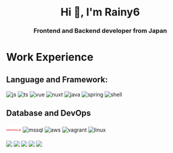 <h1 align="center">Hi 👋, I'm Rainy6</h1>
<h3 align="center">Frontend and Backend developer from Japan</h3>

# Work Experience　

## Language and Framework:

<img align="center" src="https://github.com/rahuldkjain/github-profile-readme-generator/blob/master/src/images/icons/ProgrammingLanguages/javascript.svg" alt="js" height="30" width="40" /><nobr/>
<img align="center" src="https://github.com/rahuldkjain/github-profile-readme-generator/blob/master/src/images/icons/ProgrammingLanguages/typescript.svg" alt="ts" height="30" width="40" /><nobr/>
<img align="center" src="https://github.com/rahuldkjain/github-profile-readme-generator/blob/master/src/images/icons/FrontendDevelopment/vuejs.svg" alt="vue" height="30" width="40" /><nobr/>
<img align="center" src="https://github.com/rahuldkjain/github-profile-readme-generator/blob/master/src/images/icons/StaticSiteGenerators/nuxtjs.svg" alt="nuxt" height="30" width="40" /><nobr/>
<img align="center" src="https://github.com/rahuldkjain/github-profile-readme-generator/blob/master/src/images/icons/ProgrammingLanguages/java.svg" alt="java" height="30" width="40" /><nobr/>
<img align="center" src="https://github.com/rahuldkjain/github-profile-readme-generator/blob/master/src/images/icons/BackendDevelopment/spring.svg" alt="spring" height="30" width="40" /><nobr/>
<img align="center" src="https://github.com/rahuldkjain/github-profile-readme-generator/blob/master/src/images/icons/Devops/bash.svg" alt="shell" height="30" width="40" /><nobr/>

## Database and DevOps
<img align="center" src="https://raw.githubusercontent.com/devicons/devicon/master/icons/oracle/oracle-original.svg" alt="oracle" height="30" width="40" /><nobr/>
<img align="center" src="https://www.svgrepo.com/show/303229/microsoft-sql-server-logo.svg" alt="mssql" height="30" width="40" /><nobr/>
<img align="center" src="https://github.com/rahuldkjain/github-profile-readme-generator/blob/master/src/images/icons/Devops/aws.svg" alt="aws" height="30" width="40" /><nobr/>
<img align="center" src="https://github.com/rahuldkjain/github-profile-readme-generator/blob/master/src/images/icons/Devops/vagrant.svg" alt="vagrant" height="30" width="40" /><nobr/>
<img align="center" src="https://github.com/rahuldkjain/github-profile-readme-generator/blob/master/src/images/icons/Other/linux.svg" alt="linux" height="30" width="40" /><nobr/>


![](http://github-profile-summary-cards.vercel.app/api/cards/profile-details?username=rainy6&theme=github)
![](http://github-profile-summary-cards.vercel.app/api/cards/repos-per-language?username=rainy6&theme=github)
![](http://github-profile-summary-cards.vercel.app/api/cards/most-commit-language?username=rainy6&theme=github)
![](http://github-profile-summary-cards.vercel.app/api/cards/stats?username=rainy6&theme=github)
![](http://github-profile-summary-cards.vercel.app/api/cards/productive-time?username=rainy6&theme=github&utcOffset=8)
